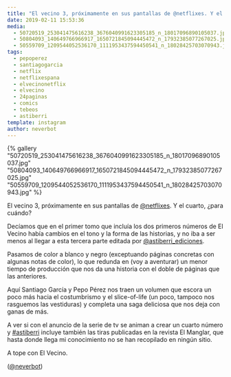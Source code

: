```yaml
---
title: "El vecino 3, próximamente en sus pantallas de @netflixes. Y el cuarto, ¿para cuándo?"
date: 2019-02-11 15:53:36
media: 
  - 50720519_253041475616238_3676040991623305185_n_18017096890105037.jpg
  - 50804093_140649766966917_1650721845094445472_n_17932385077267025.jpg
  - 50559709_1209544052536170_1111953437594450541_n_18028425703070943.jpg
tags: 
  - pepoperez
  - santiagogarcia
  - netflix
  - netflixespana
  - elvecinonetflix
  - elvecino
  - 24paginas
  - comics
  - tebeos
  - astiberri
template: instagram
author: neverbot
---
```


{% gallery "50720519_253041475616238_3676040991623305185_n_18017096890105037.jpg" "50804093_140649766966917_1650721845094445472_n_17932385077267025.jpg" "50559709_1209544052536170_1111953437594450541_n_18028425703070943.jpg" %}

El vecino 3, próximamente en sus pantallas de [@netflixes](https://instagram.com/netflixes). Y el cuarto, ¿para cuándo?

Decíamos que en el primer tomo que incluía los dos primeros números de El Vecino había cambios en el tono y la forma de las historias, y no iba a ser menos al llegar a esta tercera parte editada por [@astiberri_ediciones](https://instagram.com/astiberri_ediciones).

Pasamos de color a blanco y negro (exceptuando páginas concretas con algunas notas de color), lo que redunda en (voy a aventurar) un menor tiempo de producción que nos da una historia con el doble de páginas que las anteriores.

Aquí Santiago García y Pepo Pérez nos traen un volumen que escora un poco más hacia el costumbrismo y el slice-of-life (un poco, tampoco nos rasguemos las vestiduras) y completa una saga deliciosa que nos deja con ganas de más.

A ver si con el anuncio de la serie de tv se animan a crear un cuarto número y [#astiberri](/etiquetas/astiberri) incluye también las tiras publicadas en la revista El Manglar, que hasta donde llega mi conocimiento no se han recopilado en ningún sitio.

A tope con El Vecino.

([@neverbot](https://instagram.com/neverbot))
